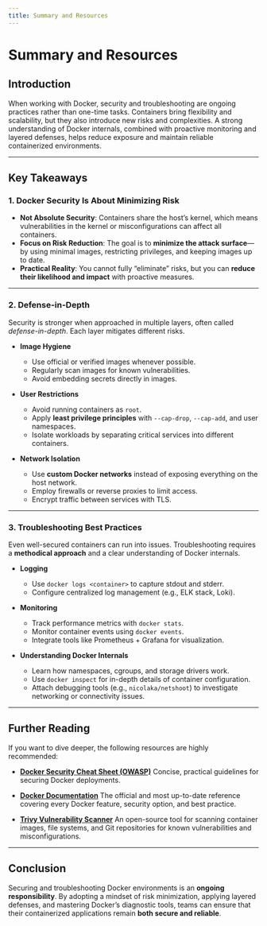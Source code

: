 ```yaml
---
title: Summary and Resources
---
```

# Summary and Resources

## Introduction

When working with Docker, security and troubleshooting are ongoing practices rather than one-time tasks. Containers bring flexibility and scalability, but they also introduce new risks and complexities. A strong understanding of Docker internals, combined with proactive monitoring and layered defenses, helps reduce exposure and maintain reliable containerized environments.

---

## Key Takeaways

### 1. Docker Security Is About Minimizing Risk

* **Not Absolute Security**: Containers share the host’s kernel, which means vulnerabilities in the kernel or misconfigurations can affect all containers.
* **Focus on Risk Reduction**: The goal is to **minimize the attack surface**—by using minimal images, restricting privileges, and keeping images up to date.
* **Practical Reality**: You cannot fully “eliminate” risks, but you can **reduce their likelihood and impact** with proactive measures.

---

### 2. Defense-in-Depth

Security is stronger when approached in multiple layers, often called *defense-in-depth*. Each layer mitigates different risks.

* **Image Hygiene**

  * Use official or verified images whenever possible.
  * Regularly scan images for known vulnerabilities.
  * Avoid embedding secrets directly in images.

* **User Restrictions**

  * Avoid running containers as `root`.
  * Apply **least privilege principles** with `--cap-drop`, `--cap-add`, and user namespaces.
  * Isolate workloads by separating critical services into different containers.

* **Network Isolation**

  * Use **custom Docker networks** instead of exposing everything on the host network.
  * Employ firewalls or reverse proxies to limit access.
  * Encrypt traffic between services with TLS.

---

### 3. Troubleshooting Best Practices

Even well-secured containers can run into issues. Troubleshooting requires a **methodical approach** and a clear understanding of Docker internals.

* **Logging**

  * Use `docker logs <container>` to capture stdout and stderr.
  * Configure centralized log management (e.g., ELK stack, Loki).

* **Monitoring**

  * Track performance metrics with `docker stats`.
  * Monitor container events using `docker events`.
  * Integrate tools like Prometheus + Grafana for visualization.

* **Understanding Docker Internals**

  * Learn how namespaces, cgroups, and storage drivers work.
  * Use `docker inspect` for in-depth details of container configuration.
  * Attach debugging tools (e.g., `nicolaka/netshoot`) to investigate networking or connectivity issues.

---

## Further Reading

If you want to dive deeper, the following resources are highly recommended:

* **[Docker Security Cheat Sheet (OWASP)](https://cheatsheetseries.owasp.org/cheatsheets/Docker_Security_Cheat_Sheet.html)**
  Concise, practical guidelines for securing Docker deployments.

* **[Docker Documentation](https://docs.docker.com/)**
  The official and most up-to-date reference covering every Docker feature, security option, and best practice.

* **[Trivy Vulnerability Scanner](https://github.com/aquasecurity/trivy)**
  An open-source tool for scanning container images, file systems, and Git repositories for known vulnerabilities and misconfigurations.

---

## Conclusion

Securing and troubleshooting Docker environments is an **ongoing responsibility**. By adopting a mindset of risk minimization, applying layered defenses, and mastering Docker’s diagnostic tools, teams can ensure that their containerized applications remain **both secure and reliable**.
